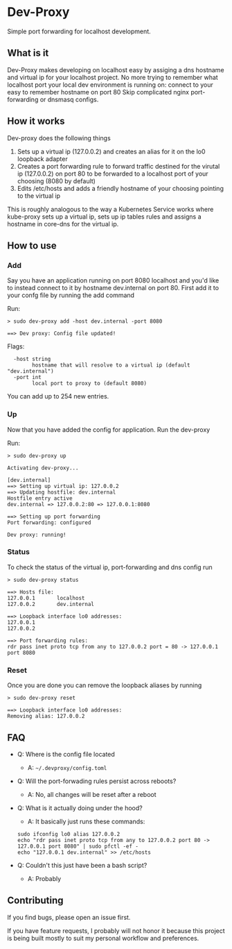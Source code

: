 # Dev-Proxy

Simple port forwarding for localhost development. 


## What is it

Dev-Proxy makes developing on localhost easy by assiging a dns hostname and virtual ip for your localhost project. 
No more trying to remember what localhost port your local dev environment is running on: connect to your easy to remember hostname on port 80 
Skip complicated nginx port-forwarding or dnsmasq configs.


## How it works

Dev-proxy does the following things

1. Sets up a virtual ip (127.0.0.2) and creates an alias for it on the lo0 loopback adapter
2. Creates a port forwarding rule to forward traffic destined for the virutal ip (127.0.0.2) on port 80 to be forwarded to a localhost port of your choosing (8080 by default)
3. Edits /etc/hosts and adds a friendly hostname of your choosing pointing to the virtual ip

This is roughly analogous to the way a Kubernetes Service works where kube-proxy sets up a virtual ip, sets up ip tables rules and assigns a hostname in core-dns for the virtual ip.


## How to use 

### Add

Say you have an application running on port 8080 localhost and you'd like to instead connect to it by hostname dev.internal on port 80.
First add it to your confg file by running the add command

Run:

`> sudo dev-proxy add -host dev.internal -port 8080`

```
==> Dev proxy: Config file updated!
```

Flags:

```
  -host string
        hostname that will resolve to a virtual ip (default "dev.internal")
  -port int
        local port to proxy to (default 8080)
```

You can add up to 254 new entries.

### Up 

Now that you have added the config for application. Run the dev-proxy

Run:

`> sudo dev-proxy up`

```
Activating dev-proxy...

[dev.internal]
==> Setting up virtual ip: 127.0.0.2
==> Updating hostfile: dev.internal
Hostfile entry active
dev.internal => 127.0.0.2:80 => 127.0.0.1:8080 

==> Setting up port forwarding
Port forwarding: configured

Dev proxy: running!
```

### Status

To check the status of the virtual ip, port-forwarding and dns config run

`> sudo dev-proxy status`

```
==> Hosts file:
127.0.0.1       localhost
127.0.0.2       dev.internal

==> Loopback interface lo0 addresses:
127.0.0.1
127.0.0.2

==> Port forwarding rules:
rdr pass inet proto tcp from any to 127.0.0.2 port = 80 -> 127.0.0.1 port 8080
```

### Reset

Once you are done you can remove the loopback aliases by running

`> sudo dev-proxy reset`

```
==> Loopback interface lo0 addresses:
Removing alias: 127.0.0.2
```


## FAQ

- Q: Where is the config file located
   - A: `~/.devproxy/config.toml`

- Q: Will the port-forwading rules persist across reboots?
    - A: No, all changes will be reset after a reboot

- Q: What is it actually doing under the hood?
    - A: It basically just runs these commands:

    ```
    sudo ifconfig lo0 alias 127.0.0.2
    echo "rdr pass inet proto tcp from any to 127.0.0.2 port 80 -> 127.0.0.1 port 8080" | sudo pfctl -ef -
    echo "127.0.0.1 dev.internal" >> /etc/hosts
    ```

- Q: Couldn't this just have been a bash script?
    - A: Probably



## Contributing

If you find bugs, please open an issue first. 

If you have feature requests, I probably will not honor it because this project is being built mostly to suit my personal workflow and preferences.
